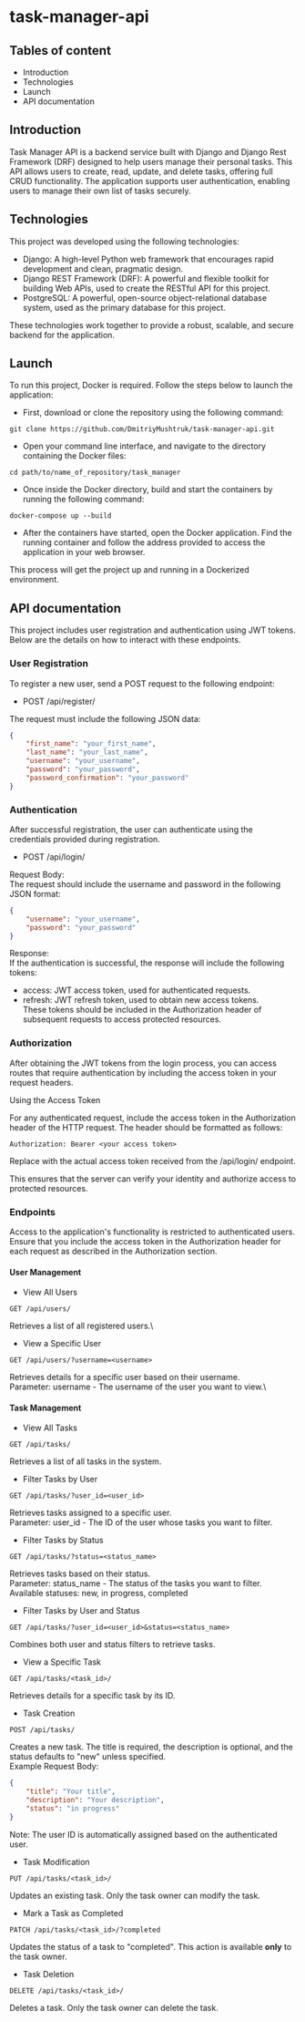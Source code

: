 # task-manager-api
## Tables of content
* Introduction
* Technologies
* Launch
* API documentation

## Introduction
Task Manager API is a backend service built with Django and Django Rest Framework (DRF) designed
to help users manage their personal tasks. This API allows users to create, read, update,
and delete tasks, offering full CRUD functionality. The application supports user authentication,
enabling users to manage their own list of tasks securely.

## Technologies
This project was developed using the following technologies:

* Django: A high-level Python web framework that encourages rapid development and clean, pragmatic design.
* Django REST Framework (DRF): A powerful and flexible toolkit for building Web APIs, used to create the RESTful API for this project.
* PostgreSQL: A powerful, open-source object-relational database system, used as the primary database for this project.

These technologies work together to provide a robust, scalable, and secure backend for the application.

## Launch
To run this project, Docker is required. Follow the steps below to launch the application:

* First, download or clone the repository using the following command:
```
git clone https://github.com/DmitriyMushtruk/task-manager-api.git
```

* Open your command line interface, and navigate to the directory containing the Docker files:
```
cd path/to/name_of_repository/task_manager
```


* Once inside the Docker directory, build and start the containers by running the following command:

```
docker-compose up --build
```

* After the containers have started, open the Docker application. Find the running container and follow the address provided 
to access the application in your web browser.

This process will get the project up and running in a Dockerized environment.

## API documentation
This project includes user registration and authentication using JWT tokens.
Below are the details on how to interact with these endpoints.

### User Registration
To register a new user, send a POST request to the following endpoint:

* POST /api/register/

The request must include the following JSON data:

```json
{
    "first_name": "your_first_name",
    "last_name": "your_last_name",
    "username": "your_username",
    "password": "your_password",
    "password_confirmation": "your_password"
}
```

### Authentication
After successful registration, the user can authenticate using the credentials provided during
registration.

* POST /api/login/

Request Body:\
The request should include the username and password in the following JSON format:

```json
{
    "username": "your_username",
    "password": "your_password"
}
```
Response:\
If the authentication is successful, the response will include the following tokens:

* access: JWT access token, used for authenticated requests.
* refresh: JWT refresh token, used to obtain new access tokens.\
These tokens should be included in the Authorization header of subsequent requests to access protected resources.

### Authorization
After obtaining the JWT tokens from the login process, you can access routes that require authentication by including the access token in your request headers.

Using the Access Token

For any authenticated request, include the access token in the Authorization header of the HTTP request. The header should be formatted as follows:

```plaintext
Authorization: Bearer <your access token>
```
Replace <your access token> with the actual access token received from the /api/login/ endpoint.

This ensures that the server can verify your identity and authorize access to protected resources.

### Endpoints
Access to the application's functionality is restricted to authenticated users.\
Ensure that you include the access token in the Authorization header for each request as described in the Authorization section.

#### User Management
* View All Users
```plaintext
GET /api/users/
```
Retrieves a list of all registered users.\

* View a Specific User
```plaintext
GET /api/users/?username=<username>
```

Retrieves details for a specific user based on their username.\
Parameter: username - The username of the user you want to view.\

#### Task Management
* View All Tasks
```plaintext
GET /api/tasks/
```
Retrieves a list of all tasks in the system.

* Filter Tasks by User
```plaintext
GET /api/tasks/?user_id=<user_id>
```
Retrieves tasks assigned to a specific user.\
Parameter: user_id - The ID of the user whose tasks you want to filter.

* Filter Tasks by Status
```plaintext
GET /api/tasks/?status=<status_name>
```
Retrieves tasks based on their status.\
Parameter: status_name - The status of the tasks you want to filter.\
Available statuses: new, in progress, completed

* Filter Tasks by User and Status
```plaintext
GET /api/tasks/?user_id=<user_id>&status=<status_name>
```
Combines both user and status filters to retrieve tasks.

* View a Specific Task
```plaintext
GET /api/tasks/<task_id>/
```
Retrieves details for a specific task by its ID.

* Task Creation
```plaintext
POST /api/tasks/
```
Creates a new task. The title is required, the description is optional,
and the status defaults to "new" unless specified.\
Example Request Body:
```json
{
    "title": "Your title",
    "description": "Your description",
    "status": "in progress"
}
```
Note: The user ID is automatically assigned based on the authenticated user.

* Task Modification
```plaintext
PUT /api/tasks/<task_id>/
```
Updates an existing task. Only the task owner can modify the task.

* Mark a Task as Completed
```plaintext
PATCH /api/tasks/<task_id>/?completed
```
Updates the status of a task to "completed". This action is available **only** to the task owner.

* Task Deletion
```plaintext
DELETE /api/tasks/<task_id>/
```
Deletes a task. Only the task owner can delete the task.
